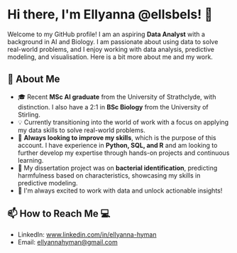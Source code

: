 # Hi there, I'm Ellyanna @ellsbels! 👋

Welcome to my GitHub profile! I am an aspiring **Data Analyst** with a background in AI and Biology. I am passionate about using data to solve real-world problems, and I enjoy working with data analysis, predictive modeling, and visualisation. Here is a bit more about me and my work.

## 🌟 About Me
- 🎓 Recent **MSc AI graduate** from the University of Strathclyde, with distinction. I also have a 2:1 in **BSc Biology** from the University of Stirling. 
- 💡 Currently transitioning into the world of work with a focus on applying my data skills to solve real-world problems. 
- 🧠 **Always looking to improve my skills**, which is the purpose of this account. I have experience in **Python, SQL, and R** and am looking to further develop my expertise through hands-on projects and continuous learning.
- 🔬 My dissertation project was on **bacterial identification**, predicting harmfulness based on characteristics, showcasing my skills in predictive modeling.
- 🚀 I'm always excited to work with data and unlock actionable insights!

## 📫 How to Reach Me 💻
- LinkedIn: www.linkedin.com/in/ellyanna-hyman
- Email: ellyannahyman@gmail.com
